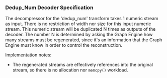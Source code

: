 ### Dedup_Num Decoder Specification

The decompressor for the 'dedup_num' transform takes 1 numeric stream as input.
There is no restriction of width nor size for this input numeric stream.
This numeric stream will be duplicated N times as outputs of the decoder.
The number N is determined by asking the Graph Engine how many streams must be regenerated, since it's an information that the Graph Engine must know in order to control the reconstruction.

Implementation notes:

- The regenerated streams are effectively references into the original stream,
  so there is no allocation nor `memcpy()` workload.
